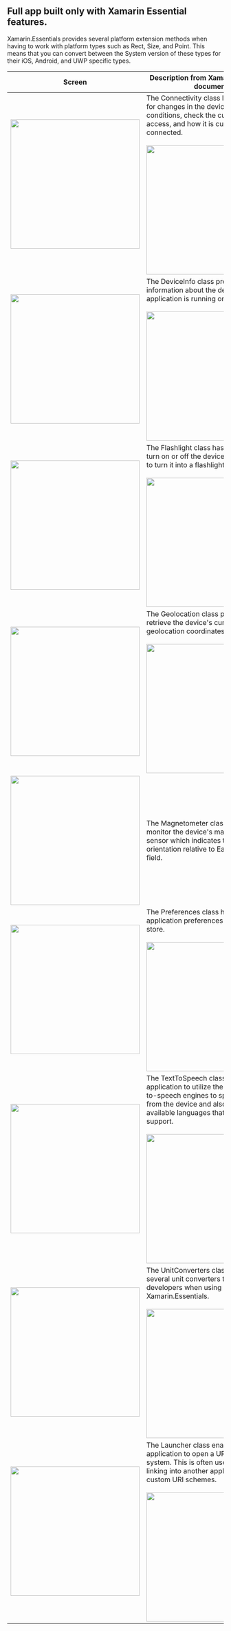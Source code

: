 ## Full app built only with Xamarin Essential features.

Xamarin.Essentials provides several platform extension methods when having to work with platform types such as Rect, Size, and Point. This means that you can convert between the System version of these types for their iOS, Android, and UWP specific types.

| Screen       | Description from Xamarin Essentials document          |
| ------------ | ------------- |
| <img id="dashboard_drawer" width="300" src="https://github.com/alexandresanlim/Xamarin.Essentials.FullAppFeatures/blob/master/App.CardTools/App.CardTools/Src/Screen/Android/connection.jpg?raw=true"/> | The Connectivity class lets you monitor for changes in the device's network conditions, check the current network access, and how it is currently connected. </br></br><a href="https://www.youtube.com/watch?v=dsOHbAfznug"><img width="300" src="https://img.youtube.com/vi/dsOHbAfznug/0.jpg"></a>
| <img id="dashboard_drawer" width="300" src="https://github.com/alexandresanlim/Xamarin.Essentials.FullAppFeatures/blob/master/App.CardTools/App.CardTools/Src/Screen/Android/deviceinfo.jpg?raw=true"/> | The DeviceInfo class provides information about the device the application is running on. </br></br><a href="https://www.youtube.com/watch?v=j6Y2IRWLNEI"><img width="300" src="https://img.youtube.com/vi/j6Y2IRWLNEI/0.jpg"></a>
| <img id="dashboard_drawer" width="300" src="https://github.com/alexandresanlim/Xamarin.Essentials.FullAppFeatures/blob/master/App.CardTools/App.CardTools/Src/Screen/Android/flashlight.jpg?raw=true"/> | The Flashlight class has the ability to turn on or off the device's camera flash to turn it into a flashlight. </br></br><a href="https://www.youtube.com/watch?v=_-pJ7gGyvc8"><img width="300" src="https://img.youtube.com/vi/_-pJ7gGyvc8/0.jpg"></a>
| <img id="dashboard_drawer" width="300" src="https://github.com/alexandresanlim/Xamarin.Essentials.FullAppFeatures/blob/master/App.CardTools/App.CardTools/Src/Screen/Android/geolocation.jpg?raw=true"/> | The Geolocation class provides APIs to retrieve the device's current geolocation coordinates. </br></br><a href="https://www.youtube.com/watch?v=Z1vkQKGMNZ8"><img width="300" src="https://img.youtube.com/vi/Z1vkQKGMNZ8/0.jpg"></a>
| <img id="dashboard_drawer" width="300" src="https://github.com/alexandresanlim/Xamarin.Essentials.FullAppFeatures/blob/master/App.CardTools/App.CardTools/Src/Screen/Android/magnometer.jpg?raw=true"/> | The Magnetometer class lets you monitor the device's magnetometer sensor which indicates the device's orientation relative to Earth's magnetic field.
| <img id="dashboard_drawer" width="300" src="https://github.com/alexandresanlim/Xamarin.Essentials.FullAppFeatures/blob/master/App.CardTools/App.CardTools/Src/Screen/Android/preference.jpg?raw=true"/> | The Preferences class helps to store application preferences in a key/value store. </br></br><a href="https://www.youtube.com/watch?v=7ls4PKU55U4"><img width="300" src="https://img.youtube.com/vi/7ls4PKU55U4/0.jpg"></a>
| <img id="dashboard_drawer" width="300" src="https://github.com/alexandresanlim/Xamarin.Essentials.FullAppFeatures/blob/master/App.CardTools/App.CardTools/Src/Screen/Android/texttospeak.jpg?raw=true"/> | The TextToSpeech class enables an application to utilize the built-in text-to-speech engines to speak back text from the device and also to query available languages that the engine can support. </br></br><a href="https://www.youtube.com/watch?v=ptLFOFXnE2o"><img width="300" src="https://img.youtube.com/vi/ptLFOFXnE2o/0.jpg"></a>
| <img id="dashboard_drawer" width="300" src="https://github.com/alexandresanlim/Xamarin.Essentials.FullAppFeatures/blob/master/App.CardTools/App.CardTools/Src/Screen/Android/unitconverter.jpg?raw=true"/> | The UnitConverters class provides several unit converters to help developers when using Xamarin.Essentials. </br></br><a href="https://www.youtube.com/watch?v=hbRs4SC9PLg"><img width="300" src="https://img.youtube.com/vi/hbRs4SC9PLg/0.jpg"></a>
| <img id="dashboard_drawer" width="300" src="https://github.com/alexandresanlim/Xamarin.Essentials.FullAppFeatures/blob/master/App.CardTools/App.CardTools/Src/Screen/Android/whats.jpg?raw=true"/> | The Launcher class enables an application to open a URI by the system. This is often used when deep linking into another application's custom URI schemes. </br></br><a href="https://www.youtube.com/watch?v=2mX0jLck-7I"><img width="300" src="https://img.youtube.com/vi/2mX0jLck-7I/0.jpg"></a>
